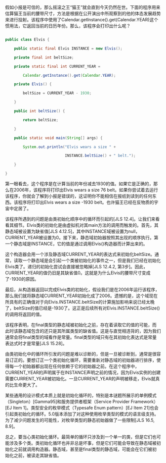 假如小报是可信的，那么摇滚之王“猫王”就会直到今天仍然在世。下面的程序用来估算猫王当前的腰带尺寸，方法是根据在公开演出中所观察到的他的体态发展趋势来进行投射。该程序中使用了Calendar.getInstance().get(Calendar.YEAR)这个惯用法，它返回当前的日历年份。那么，该程序会打印出什么呢？ 
```java  
public class Elvis {
    public static final Elvis INSTANCE = new Elvis();
    private final int beltSize;
    private static final int CURRENT_YEAR =
        Calendar.getInstance().get(Calendar.YEAR);
    private Elvis() {
        beltSize = CURRENT_YEAR - 1930;
    }    
    public int beltSize() {
        return beltSize;
    }
    public static void main(String[] args) {
        System.out.println("Elvis wears a size " +
                           INSTANCE.beltSize() + " belt.");
    } 
}
```
第一眼看去，这个程序是在计算当前的年份减去1930的值。如果它是正确的，那么在2006年，该程序将打印出Elvis wears a size 76 belt。如果你尝试着去运行该程序，你就会了解到小报是错误的，这证明你不能相信在报纸到读到的任何东西。该程序将打印出Elvis wears a size -1930 belt。也许猫王已经在反物质的宇宙中定居了。 
该程序所遇到的问题是由类初始化顺序中的循环而引起的[JLS 12.4]。让我们来看看其细节。Elvis类的初始化是由虚拟机对其main方法的调用而触发的。首先，其静态域被设置为缺省值[JLS 4.12.5]，其中INSTANCE域被设置为null，CURRENT_YEAR被设置为0。接下来，静态域初始器按照其出现的顺序执行。第一个静态域是INSTANCE，它的值是通过调用Elvis()构造器而计算出来的。 
这个构造器会用一个涉及静态域CURRENT_YEAR的表达式来初始化beltSize。通常，读取一个静态域是会引起一个类被初始化的事件之一，但是我们已经在初始化Elvis类了。递归的初始化尝试会直接被忽略掉[JLS 12.4.2, 第3步]。因此，CURRENT_YEAR的值仍旧是其缺省值0。这就是为什么Elvis的腰带尺寸变成了-1930的原因。 
最后，从构造器返回以完成Elvis类的初始化，假设我们是在2006年运行该程序，那么我们就将静态域CURRENT_YEAR初始化成了2006。遗憾的是，这个域现在所具有的正确值对于向Elvis.INSTANCE.beltSize的计算施加影响来说已经太晚了，beltSize的值已经是-1930了。这正是后续所有对Elvis.INSTANCE.beltSize()的调用将返回的值。 
该程序表明，在final类型的静态域被初始化之前，存在着读取它的值的可能，而此时该静态域包含的还只是其所属类型的缺省值。这是与直觉相违背的，因为我们通常会将final类型的域看作是常量。final类型的域只有在其初始化表达式是常量表达式时才是常量[JLS 15.28]。 
由类初始化中的循环所引发的问题是难以诊断的，但是一旦被诊断到，通常是很容易订正的。要想订正一个类初始化循环，需要重新对静态域的初始器进行排序，使得每一个初始器都出现在任何依赖于它的初始器之前。在这个程序中，CURRENT_YEAR的声明属于在INSTANCE声明之前的情况，因为Elvis实例的创建需要CURRENT_YEAR被初始化。一旦CURRENT_YEAR的声明被移走，Elvis就真的比生命更大了。 
某些通用的设计模式本质上就是初始化循环的，特别是本谜题所展示的单例模式（Singleton）[Gamma95]和服务提供者框架（Service Provider Framework）[EJ Item 1]。类型安全的枚举模式（Typesafe Enum pattern）[EJ Item 21]也会引起类初始化的循环。5.0版本添加了对这种使用枚举类型的模式的语言级支持。为了减少问题发生的可能性，对枚举类型的静态初始器做了一些限制[JLS 16.5, 8.9]。 
总之，要当心类初始化循环。最简单的循环只涉及到一个单一的类，但是它们也可能涉及多个类。类初始化循环也并非总是坏事，但是它们可能会导致在静态域被初始化之前就调用构造器。静态域，甚至是final类型的静态域，可能会在它们被初始化之前，被读走其缺省值。